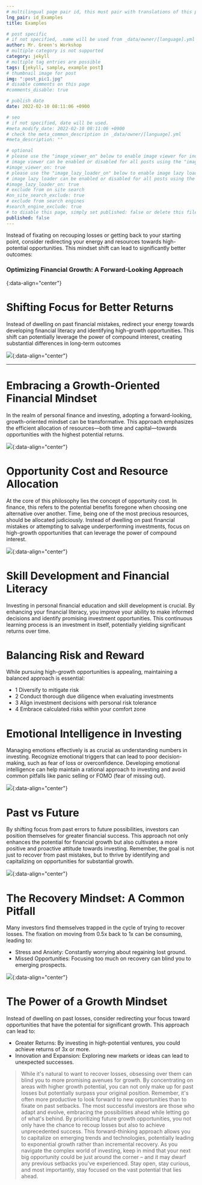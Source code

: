 ```yaml
---
# multilingual page pair id, this must pair with translations of this page. (This name must be unique)
lng_pair: id_Examples
title: Examples

# post specific
# if not specified, .name will be used from _data/owner/[language].yml
author: Mr. Green's Workshop
# multiple category is not supported
category: jekyll
# multiple tag entries are possible
tags: [jekyll, sample, example post]
# thumbnail image for post
img: ":post_pic1.jpg"
# disable comments on this page
#comments_disable: true

# publish date
date: 2022-02-10 08:11:06 +0900

# seo
# if not specified, date will be used.
#meta_modify_date: 2022-02-10 08:11:06 +0900
# check the meta_common_description in _data/owner/[language].yml
#meta_description: ""

# optional
# please use the "image_viewer_on" below to enable image viewer for individual pages or posts (_posts/ or [language]/_posts folders).
# image viewer can be enabled or disabled for all posts using the "image_viewer_posts: true" setting in _data/conf/main.yml.
#image_viewer_on: true
# please use the "image_lazy_loader_on" below to enable image lazy loader for individual pages or posts (_posts/ or [language]/_posts folders).
# image lazy loader can be enabled or disabled for all posts using the "image_lazy_loader_posts: true" setting in _data/conf/main.yml.
#image_lazy_loader_on: true
# exclude from on site search
#on_site_search_exclude: true
# exclude from search engines
#search_engine_exclude: true
# to disable this page, simply set published: false or delete this file
published: false
---
```


<!-- outline-start -->

Instead of fixating on recouping losses or getting back to your starting point, consider redirecting your energy and resources towards high-potential opportunities. This mindset shift can lead to significantly better outcomes:

<!-- outline-end -->

### Optimizing Financial Growth: A Forward-Looking Approach
{:data-align="center"}

# Shifting Focus for Better Returns

Instead of dwelling on past financial mistakes, redirect your energy towards developing financial literacy and identifying high-growth opportunities. This shift can potentially leverage the power of compound interest, creating substantial differences in long-term outcomes

![](:learn.png){:data-align="center"}

***

# Embracing a Growth-Oriented Financial Mindset
In the realm of personal finance and investing, adopting a forward-looking, growth-oriented mindset can be transformative. This approach emphasizes the efficient allocation of resources—both time and capital—towards opportunities with the highest potential returns.

![](:psy.png){:data-align="center"}


# Opportunity Cost and Resource Allocation
At the core of this philosophy lies the concept of opportunity cost. In finance, this refers to the potential benefits foregone when choosing one alternative over another. Time, being one of the most precious resources, should be allocated judiciously. Instead of dwelling on past financial mistakes or attempting to salvage underperforming investments, focus on high-growth opportunities that can leverage the power of compound interest.

![](:hold.png){:data-align="center"}

# Skill Development and Financial Literacy
Investing in personal financial education and skill development is crucial. By enhancing your financial literacy, you improve your ability to make informed decisions and identify promising investment opportunities. This continuous learning process is an investment in itself, potentially yielding significant returns over time.

# Balancing Risk and Reward
While pursuing high-growth opportunities is appealing, maintaining a balanced approach is essential:
- 1	Diversify to mitigate risk
- 2	Conduct thorough due diligence when evaluating investments
- 3	Align investment decisions with personal risk tolerance
- 4	Embrace calculated risks within your comfort zone

# Emotional Intelligence in Investing
Managing emotions effectively is as crucial as understanding numbers in investing. Recognize emotional triggers that can lead to poor decision-making, such as fear of loss or overconfidence. Developing emotional intelligence can help maintain a rational approach to investing and avoid common pitfalls like panic selling or FOMO (fear of missing out).

![](:greed.png){:data-align="center"}


# Past vs Future 
By shifting focus from past errors to future possibilities, investors can position themselves for greater financial success. This approach not only enhances the potential for financial growth but also cultivates a more positive and proactive attitude towards investing. Remember, the goal is not just to recover from past mistakes, but to thrive by identifying and capitalizing on opportunities for substantial growth.

![](:setback.png.png){:data-align="center"}

# The Recovery Mindset: A Common Pitfall 
Many investors find themselves trapped in the cycle of trying to recover losses. The fixation on moving from 0.5x back to 1x can be consuming, leading to:

- Stress and Anxiety: Constantly worrying about regaining lost ground.
- Missed Opportunities: Focusing too much on recovery can blind you to emerging prospects.

![](:emotion.png){:data-align="center"}


# The Power of a Growth Mindset
Instead of dwelling on past losses, consider redirecting your focus toward opportunities that have the potential for significant growth. This approach can lead to:

- Greater Returns: By investing in high-potential ventures, you could achieve returns of 3x or more.
- Innovation and Expansion: Exploring new markets or ideas can lead to unexpected successes.

> While it's natural to want to recover losses, obsessing over them can blind you to more promising avenues for growth. By concentrating on areas with higher growth potential, you can not only make up for past losses but potentially surpass your original position. Remember, it's often more productive to look forward to new opportunities than to fixate on past setbacks. The most successful investors are those who adapt and evolve, embracing the possibilities ahead while letting go of what's behind. By prioritizing future growth opportunities, you not only have the chance to recoup losses but also to achieve unprecedented success. This forward-thinking approach allows you to capitalize on emerging trends and technologies, potentially leading to exponential growth rather than incremental recovery. As you navigate the complex world of investing, keep in mind that your next big opportunity could be just around the corner – and it may dwarf any previous setbacks you've experienced. Stay open, stay curious, and most importantly, stay focused on the vast potential that lies ahead.

